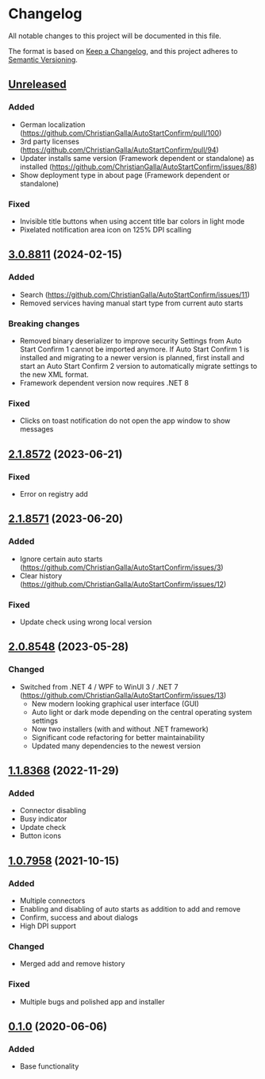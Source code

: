# Changelog

All notable changes to this project will be documented in this file.

The format is based on [Keep a Changelog](https://keepachangelog.com/en/1.0.0/),
and this project adheres to [Semantic Versioning](https://semver.org/spec/v2.0.0.html).


## [Unreleased]
### Added
- German localization (https://github.com/ChristianGalla/AutoStartConfirm/pull/100)
- 3rd party licenses (https://github.com/ChristianGalla/AutoStartConfirm/pull/94)
- Updater installs same version (Framework dependent or standalone) as installed (https://github.com/ChristianGalla/AutoStartConfirm/issues/88)
- Show deployment type in about page (Framework dependent or standalone)

### Fixed
- Invisible title buttons when using accent title bar colors in light mode
- Pixelated notification area icon on 125% DPI scalling

## [3.0.8811] (2024-02-15)

### Added
- Search (https://github.com/ChristianGalla/AutoStartConfirm/issues/11)
- Removed services having manual start type from current auto starts

### Breaking changes
- Removed binary deserializer to improve security
  Settings from Auto Start Confirm 1 cannot be imported anymore.
  If Auto Start Confirm 1 is installed and migrating to a newer version is planned, first install and start an Auto Start Confirm 2 version to automatically migrate settings to the new XML format.
- Framework dependent version now requires .NET 8

### Fixed
- Clicks on toast notification do not open the app window to show messages


## [2.1.8572] (2023-06-21)

### Fixed
- Error on registry add


## [2.1.8571] (2023-06-20)

### Added
- Ignore certain auto starts (https://github.com/ChristianGalla/AutoStartConfirm/issues/3)
- Clear history (https://github.com/ChristianGalla/AutoStartConfirm/issues/12)

### Fixed
- Update check using wrong local version


## [2.0.8548] (2023-05-28)

### Changed
- Switched from .NET 4 / WPF to WinUI 3 / .NET 7 (https://github.com/ChristianGalla/AutoStartConfirm/issues/13)
  - New modern looking graphical user interface (GUI)
  - Auto light or dark mode depending on the central operating system settings
  - Now two installers (with and without .NET framework)
  - Significant code refactoring for better maintainability
  - Updated many dependencies to the newest version


## [1.1.8368] (2022-11-29)

### Added 
- Connector disabling
- Busy indicator
- Update check
- Button icons


## [1.0.7958] (2021-10-15)

### Added
- Multiple connectors
- Enabling and disabling of auto starts as addition to add and remove
- Confirm, success and about dialogs
- High DPI support

### Changed
- Merged add and remove history

### Fixed
- Multiple bugs and polished app and installer


## [0.1.0] (2020-06-06)

### Added
- Base functionality

[Unreleased]: https://github.com/ChristianGalla/AutoStartConfirm/compare/v3.0.8811...HEAD
[3.0.8811]: https://github.com/ChristianGalla/AutoStartConfirm/compare/v2.1.8572...v3.0.8811
[2.1.8572]: https://github.com/ChristianGalla/AutoStartConfirm/compare/v2.1.8571...v2.1.8572
[2.1.8571]: https://github.com/ChristianGalla/AutoStartConfirm/compare/v2.0.8548...v2.1.8571
[2.0.8548]: https://github.com/ChristianGalla/AutoStartConfirm/compare/v1.1.8368...v2.0.8548
[1.1.8368]: https://github.com/ChristianGalla/AutoStartConfirm/compare/v1.0...v1.1.8368
[1.0.7958]: https://github.com/ChristianGalla/AutoStartConfirm/compare/v0.1.0...v1.0.7958
[0.1.0]: https://github.com/ChristianGalla/AutoStartConfirm/releases/tag/v0.1.0
